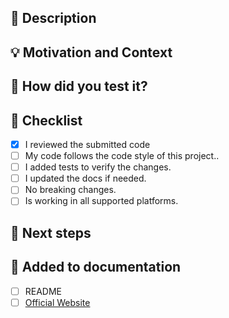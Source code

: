 ## :scroll: Description
<!--- Describe your changes in detail -->


## :bulb: Motivation and Context
<!--- Why is this change required? What problem does it solve? -->
<!--- If it fixes an open issue, please link to the issue here. -->


## :blue_heart: How did you test it?


## :pencil: Checklist
<!--- Put an `x` in the boxes that apply -->
- [x] I reviewed the submitted code
- [ ] My code follows the code style of this project..
- [ ] I added tests to verify the changes.
- [ ] I updated the docs if needed.
- [ ] No breaking changes.
- [ ] Is working in all supported platforms.

## :crystal_ball: Next steps

## :crystal_ball: Added to documentation
<!--- Put an `x` in the boxes that apply -->
- [ ] README
- [ ] [Official Website](https://github.com/KatanPanel/katan-website)
